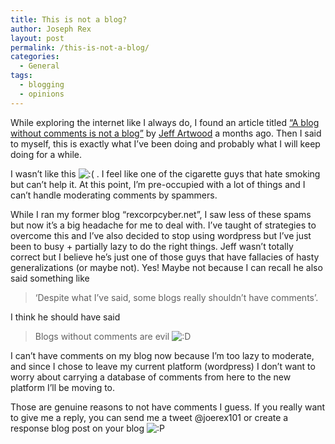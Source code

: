 ```yaml
---
title: This is not a blog?
author: Joseph Rex
layout: post
permalink: /this-is-not-a-blog/
categories:
  - General
tags:
  - blogging
  - opinions
---
```

While exploring the internet like I always do, I found an article titled [&#8220;A blog without comments is not a blog&#8221;][1] by [Jeff Artwood][2] a months ago. Then I said to myself, this is exactly what I&#8217;ve been doing and probably what I will keep doing for a while.

I wasn&#8217;t like this <img src="http://josephrex.me/wp-includes/images/smilies/icon_sad.gif" alt=":(" class="wp-smiley" /> . I feel like one of the cigarette guys that hate smoking but can&#8217;t help it. At this point, I&#8217;m pre-occupied with a lot of things and I can&#8217;t handle moderating comments by spammers.

While I ran my former blog &#8220;rexcorpcyber.net&#8221;, I saw less of these spams but now it&#8217;s a big headache for me to deal with. I&#8217;ve taught of strategies to overcome this and I&#8217;ve also decided to stop using wordpress but I&#8217;ve just been to busy + partially lazy to do the right things. Jeff wasn&#8217;t totally correct but I believe he&#8217;s just one of those guys that have fallacies of hasty generalizations (or maybe not). Yes! Maybe not because I can recall he also said something like

> &#8216;Despite what I&#8217;ve said, some blogs really shouldn&#8217;t have comments&#8217;.

I think he should have said

> Blogs without comments are evil <img src="http://josephrex.me/wp-includes/images/smilies/icon_biggrin.gif" alt=":D" class="wp-smiley" />

I can&#8217;t have comments on my blog now because I&#8217;m too lazy to moderate, and since I chose to leave my current platform (wordpress) I don&#8217;t want to worry about carrying a database of comments from here to the new platform I&#8217;ll be moving to.

Those are genuine reasons to not have comments I guess. If you really want to give me a reply, you can send me a tweet @joerex101 or create a response blog post on your blog <img src="http://josephrex.me/wp-includes/images/smilies/icon_razz.gif" alt=":P" class="wp-smiley" />

 [1]: http://blog.codinghorror.com/a-blog-without-comments-is-not-a-blog/
 [2]: http://twitter.com/codinghorror